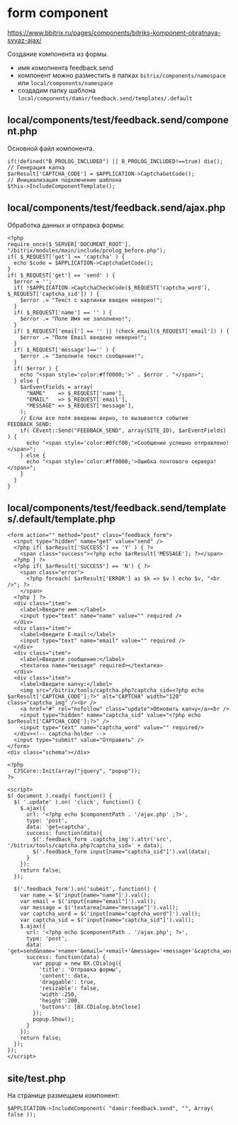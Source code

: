 # form component
https://www.bbitrix.ru/pages/components/bitriks-komponent-obratnaya-svyaz-ajax/  

Создание компонента из формы.  
- имя комопнента feedback.send
- компонент можно разместить в папках `bitrix/components/namespace` или `local/components/namespace`
- создадим папку шаблона `local/components/damir/feedback.send/templates/.default`

## local/components/test/feedback.send/component.php
Основной файл компонента.

    if(!defined("B_PROLOG_INCLUDED") || B_PROLOG_INCLUDED!==true) die();
    // Генерация капча
    $arResult['CAPTCHA_CODE'] = $APPLICATION->CaptchaGetCode();
    // Инициализация подключение шаблона
    $this->IncludeComponentTemplate();

## local/components/test/feedback.send/ajax.php
Обработка данных и отправка формы:

    <?php
    require_once($_SERVER['DOCUMENT_ROOT']. "/bitrix/modules/main/include/prolog_before.php");
    if( $_REQUEST['get'] == 'captcha' ) {
      echo $code = $APPLICATION->CaptchaGetCode();
    }
    if( $_REQUEST['get'] == 'send' ) {
      $error = '';
      if( !$APPLICATION->CaptchaCheckCode($_REQUEST['captcha_word'], $_REQUEST['captcha_sid']) ) {
        $error .= "Текст с картинки введен неверно!";
      }
      if( $_REQUEST['name'] == '' ) {
        $error .= "Поле Имя не заполнено!";
      }
      if( $_REQUEST['email'] == '' || !check_email($_REQUEST['email']) ) {
        $error .= "Поле Email введено неверно!";
      }
      if( $_REQUEST['message']=='' ) {
        $error .= "Заполните текст сообщения!";
      }
      if( $error ) {
        echo "<span style='color:#ff0000;'>" . $error . "</span>";
      } else {
        $arEventFields = array(
          "NAME"    => $_REQUEST['name'],
          "EMAIL"   => $_REQUEST['email'],
          "MESSAGE" => $_REQUEST['message'],
        );
        // Если все поля введены верно, то вызывается событие FEEDBACK_SEND:
        if( CEvent::Send("FEEDBACK_SEND", array(SITE_ID), $arEventFields) ) {
          echo "<span style='color:#0fcf00;'>Сообщение успешно отправлено!</span>";
        } else {
          echo "<span style='color:#ff0000;'>Ошибка почтового сервера!</span>";
        }
      }
    }

## local/components/test/feedback.send/templates/.default/template.php

    <form action="" method="post" class="feedback_form">
      <input type="hidden" name="get" value="send" />
      <?php if( $arResult['SUCCESS'] == 'Y' ) { ?>
        <span class="success"><?php echo $arResult['MESSAGE']; ?></span>
      <?php } ?>
      <?php if( $arResult['SUCCESS'] == 'N') { ?>
        <span class="error">
          <?php foreach( $arResult['ERROR'] as $k => $v ) echo $v, "<br />"; ?>
        </span>
      <?php } ?>
      <div class="item">
        <label>Введите имя:</label>
        <input type="text" name="name" value="" required />
      </div>
      <div class="item">
        <label>Введите E-mail:</label>
        <input type="text" name="email" value="" required />
      </div>
      <div class="item">
        <label>Введите сообщение:</label>
        <textarea name="message" required></textarea>
      </div>
      <div class="item">
        <label>Введите капчу:</label>
        <img src="/bitrix/tools/captcha.php?captcha_sid=<?php echo $arResult['CAPTCHA_CODE'];?>" alt="CAPTCHA" width="120" class="captcha_img" /><br />
        <a href="#" rel="nofollow" class="update">Обновить капчу</a><br />
        <input type="hidden" name="captcha_sid" value="<?php echo $arResult['CAPTCHA_CODE'];?>" />
        <input type="text" name="captcha_word" value="" required/>
      </div><!-- captcha-holder -->
      <input type="submit" value="Отправить" />
    </form>
    <div class="schema"></div>

    <?php
      CJSCore::Init(array("jquery", "popup"));
    ?>

    <script>
    $( document ).ready( function() {
      $( '.update' ).on( 'click', function() {
        $.ajax({
          url: '<?php echo $componentPath . '/ajax.php' ;?>',
          type: 'post',
          data: 'get=captcha',
          success: function(data){
            $('.feedback_form .captcha_img').attr('src', '/bitrix/tools/captcha.php?captcha_sid=' + data);
            $('.feedback_form input[name="captcha_sid"]').val(data);
          }
        });
        return false;
      });

      $('.feedback_form').on('submit', function() {
        var name = $('input[name="name"]').val();
        var email = $('input[name="email"]').val();
        var message = $('textarea[name="message"]').val();
        var captcha_word = $('input[name="captcha_word"]').val();
        var captcha_sid = $('input[name="captcha_sid"]').val();
        $.ajax({
          url: '<?php echo $componentPath . '/ajax.php'; ?>',
          type: 'post',
          data: 'get=send&name='+name+'&email='+email+'&message='+message+'&captcha_word='+captcha_word+'&captcha_sid='+captcha_sid,
          success: function(data) {
            var popup = new BX.CDialog({
              'title': 'Отправка формы',
              'content': data,
              'draggable': true,
              'resizable': false,
              'width':250,
              'height':200,
              'buttons': [BX.CDialog.btnClose]
            });
            popup.Show();
          }
        });
        return false;
      });
    });
    </script>

## site/test.php
На странице размещаем компонент:

    $APPLICATION->IncludeComponent( "damir:feedback.send", "", Array( false ));
